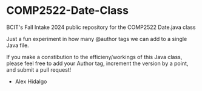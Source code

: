 # COMP2522-Date-Class
BCIT's Fall Intake 2024 public repository for the COMP2522 Date.java class

Just a fun experiment in how many @author tags we can add to a single Java file.

If you make a constibution to the efficieny/workings of this Java class, please feel free to add your Author tag, increment the version by a point, and submit a pull request!

- Alex Hidalgo
